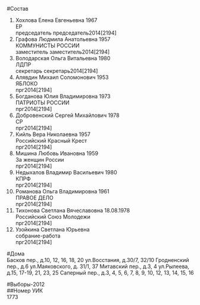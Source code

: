 #Состав  
1. Хохлова Елена Евгеньевна 1967  
    ЕР  
    председатель председатель2014[2194]  
2. Графова Людмила Анатольевна 1957  
    КОММУНИСТЫ РОССИИ  
    заместитель заместитель2014[2194]  
3. Володарская Ольга Витальевна 1980  
    ЛДПР  
    секретарь секретарь2014[2194]  
4. Алявдин Михаил Соломонович 1953  
    ЯБЛОКО  
    прг2014[2194]  
5. Богданова Юлия Владимировна 1973  
    ПАТРИОТЫ РОССИИ  
    прг2014[2194]  
6. Добровенский Сергей Михайлович 1978  
    СР  
    прг2014[2194]  
7. Кийль Вера Николаевна 1957  
    Российский Красный Крест  
    прг2014[2194]  
8. Мишина Любовь Ивановна 1959  
    За женщин России  
    прг2014[2194]  
9. Недыхалов Владимир Васильевич 1980  
    КПРФ  
    прг2014[2194]  
10. Романова Ольга Владимировна 1961  
    ПРАВОЕ ДЕЛО  
    прг2014[2194]  
11. Тихонова Светлана Вячеславовна 18.08.1978  
    Российский Союз Молодежи  
    прг2014[2194]  
12. Узойкина Светлана Юрьевна  
    собрание-работа  
    прг2014[2194]  
  
#Дома  
Басков пер., д.10, 12, 16, 18, 20 ул.Восстания, д.30/7, 32/10 Гродненский пер., д.6 ул.Маяковского, д. 31/1, 37 Митавский пер., д.3, 4 ул.Рылеева, д.15, 17-19, 21, 23, 25 Саперный пер., д.3, 4, 5, 6, 7, 8, 9, 10, 12, 13, 14, 15, 16  
  
#Выборы-2012  
##Номер УИК  
1773  
